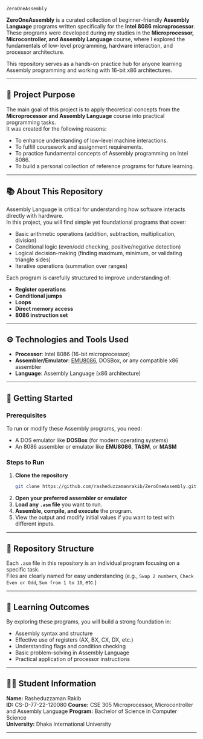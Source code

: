 `ZeroOneAssembly`

**ZeroOneAssembly** is a curated collection of beginner-friendly **Assembly Language** programs written specifically for the **Intel 8086 microprocessor**.  
These programs were developed during my studies in the **Microprocessor, Microcontroller, and Assembly Language** course, where I explored the fundamentals of low-level programming, hardware interaction, and processor architecture.

This repository serves as a hands-on practice hub for anyone learning Assembly programming and working with 16-bit x86 architectures.

---

## 🎯 Project Purpose

The main goal of this project is to apply theoretical concepts from the **Microprocessor and Assembly Language** course into practical programming tasks.  
It was created for the following reasons:

- To enhance understanding of low-level machine interactions.
- To fulfill coursework and assignment requirements.
- To practice fundamental concepts of Assembly programming on Intel 8086.
- To build a personal collection of reference programs for future learning.

---

## 📚 About This Repository

Assembly Language is critical for understanding how software interacts directly with hardware.  
In this project, you will find simple yet foundational programs that cover:

- Basic arithmetic operations (addition, subtraction, multiplication, division)
- Conditional logic (even/odd checking, positive/negative detection)
- Logical decision-making (finding maximum, minimum, or validating triangle sides)
- Iterative operations (summation over ranges)

Each program is carefully structured to improve understanding of:
- **Register operations**
- **Conditional jumps**
- **Loops**
- **Direct memory access**
- **8086 instruction set**

---

## ⚙️ Technologies and Tools Used

- **Processor**: Intel 8086 (16-bit microprocessor)
- **Assembler/Emulator**: [EMU8086](http://www.emu8086.com/), DOSBox, or any compatible x86 assembler
- **Language**: Assembly Language (x86 architecture)

---

## 🚀 Getting Started

### Prerequisites
To run or modify these Assembly programs, you need:

- A DOS emulator like **DOSBox** (for modern operating systems)
- An 8086 assembler or emulator like **EMU8086**, **TASM**, or **MASM**

### Steps to Run

1. **Clone the repository**
   ```bash
   git clone https://github.com/rasheduzzamanrakib/ZeroOneAssembly.git
   ```
2. **Open your preferred assembler or emulator**
3. **Load any `.asm` file** you want to run.
4. **Assemble, compile, and execute** the program.
5. View the output and modify initial values if you want to test with different inputs.

---

## 📂 Repository Structure

Each `.asm` file in this repository is an individual program focusing on a specific task.  
Files are clearly named for easy understanding (e.g., `Swap 2 numbers`, `Check Even or Odd`, `Sum from 1 to 10`, etc.)

---

## 🎯 Learning Outcomes

By exploring these programs, you will build a strong foundation in:
- Assembly syntax and structure
- Effective use of registers (AX, BX, CX, DX, etc.)
- Understanding flags and condition checking
- Basic problem-solving in Assembly Language
- Practical application of processor instructions

---

## 🧑‍🎓 Student Information

**Name:** Rasheduzzaman Rakib  
**ID:** CS-D-77-22-120080
**Course:** CSE 305 Microprocessor, Microcontroller and Assembly Language 
**Program:** Bachelor of Science in Computer Science  
**University:** Dhaka International University

---
